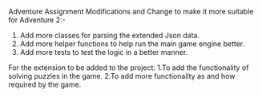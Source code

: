 Adventure Assignment Modifications and Change to make it more suitable for Adventure 2:-
 1. Add more classes for parsing the extended Json data.
 2. Add more helper functions to help run the main game engine better.
 3. Add more tests to test the logic in a better manner.
 

For the extension to be added to the project:
 1.To add the functionality of solving puzzles in the game.
 2.To add more functionailty as and how required by the game.

